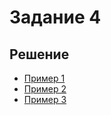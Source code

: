 # Задание 4

## Решение

- [Пример 1](case1/report.md)
- [Пример 2](case2/report.md)
- [Пример 3](case3/report.md)